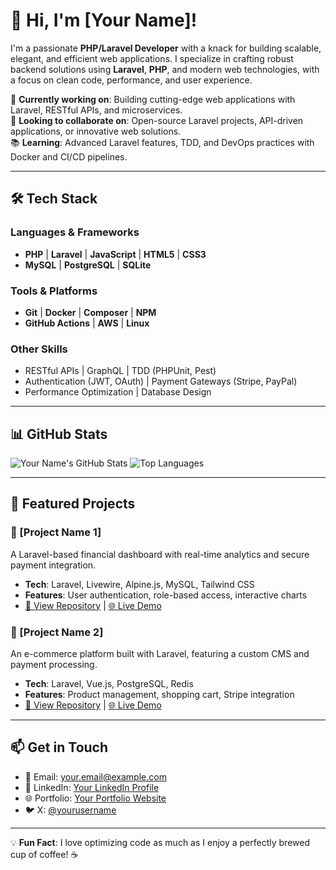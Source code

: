 # 👋 Hi, I'm [Your Name]!

I'm a passionate **PHP/Laravel Developer** with a knack for building scalable, elegant, and efficient web applications. I specialize in crafting robust backend solutions using **Laravel**, **PHP**, and modern web technologies, with a focus on clean code, performance, and user experience.

🌟 **Currently working on**: Building cutting-edge web applications with Laravel, RESTful APIs, and microservices.  
🚀 **Looking to collaborate on**: Open-source Laravel projects, API-driven applications, or innovative web solutions.  
📚 **Learning**: Advanced Laravel features, TDD, and DevOps practices with Docker and CI/CD pipelines.  

---

## 🛠️ Tech Stack

### Languages & Frameworks
- **PHP** | **Laravel** | **JavaScript** | **HTML5** | **CSS3**
- **MySQL** | **PostgreSQL** | **SQLite**

### Tools & Platforms
- **Git** | **Docker** | **Composer** | **NPM**
- **GitHub Actions** | **AWS** | **Linux**

### Other Skills
- RESTful APIs | GraphQL | TDD (PHPUnit, Pest)
- Authentication (JWT, OAuth) | Payment Gateways (Stripe, PayPal)
- Performance Optimization | Database Design

---

## 📊 GitHub Stats

![Your Name's GitHub Stats](https://github-readme-stats.vercel.app/api?username=yourusername&show_icons=true&theme=dracula)
![Top Languages](https://github-readme-stats.vercel.app/api/top-langs/?username=yourusername&layout=compact&theme=dracula)

---

## 🌟 Featured Projects

### 🏦 [Project Name 1]
A Laravel-based financial dashboard with real-time analytics and secure payment integration.
- **Tech**: Laravel, Livewire, Alpine.js, MySQL, Tailwind CSS
- **Features**: User authentication, role-based access, interactive charts
- [🔗 View Repository](https://github.com/yourusername/project1) | [🌐 Live Demo](https://example.com)

### 🛒 [Project Name 2]
An e-commerce platform built with Laravel, featuring a custom CMS and payment processing.
- **Tech**: Laravel, Vue.js, PostgreSQL, Redis
- **Features**: Product management, shopping cart, Stripe integration
- [🔗 View Repository](https://github.com/yourusername/project2) | [🌐 Live Demo](https://example.com)

---

## 📫 Get in Touch
- 📧 Email: [your.email@example.com](mailto:your.email@example.com)
- 💼 LinkedIn: [Your LinkedIn Profile](https://linkedin.com/in/yourusername)
- 🌐 Portfolio: [Your Portfolio Website](https://yourportfolio.com)
- 🐦 X: [@yourusername](https://x.com/yourusername)

---

💡 **Fun Fact**: I love optimizing code as much as I enjoy a perfectly brewed cup of coffee! ☕
